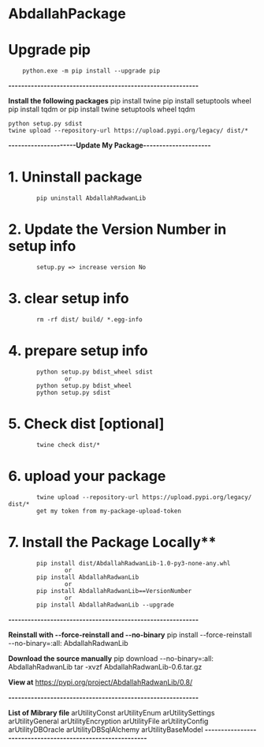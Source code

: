 # AbdallahPackage

#  Upgrade pip
        python.exe -m pip install --upgrade pip
**-----------------------------------------------------------**

**Install the following packages**
    pip install twine
    pip install setuptools wheel
    pip install tqdm
        or 
    pip install twine setuptools wheel tqdm

    python setup.py sdist
    twine upload --repository-url https://upload.pypi.org/legacy/ dist/*

**---------------------Update My Package---------------------**

#     1. Uninstall package
            pip uninstall AbdallahRadwanLib
#     2. Update the Version Number in setup info
            setup.py => increase version No
#     3. clear setup info
            rm -rf dist/ build/ *.egg-info
    
#     4. prepare setup info
            python setup.py bdist_wheel sdist
                    or
            python setup.py bdist_wheel
            python setup.py sdist        

#     5. Check dist [optional]
            twine check dist/*

#     6. upload your package
            twine upload --repository-url https://upload.pypi.org/legacy/ dist/*
            get my token from my-package-upload-token

#     7. Install the Package Locally**
            pip install dist/AbdallahRadwanLib-1.0-py3-none-any.whl
                    or
            pip install AbdallahRadwanLib
                    or
            pip install AbdallahRadwanLib==VersionNumber            
                    or
            pip install AbdallahRadwanLib --upgrade
**-----------------------------------------------------------**

**Reinstall with --force-reinstall and --no-binary**
    pip install --force-reinstall --no-binary=:all: AbdallahRadwanLib

**Download the source manually**
    pip download --no-binary=:all: AbdallahRadwanLib
    tar -xvzf AbdallahRadwanLib-0.6.tar.gz

**View at**
    https://pypi.org/project/AbdallahRadwanLib/0.8/

**-----------------------------------------------------------**

**List of Mibrary file**
    arUtilityConst
    arUtilityEnum
    arUtilitySettings
    arUtilityGeneral
    arUtilityEncryption
    arUtilityFile
    arUtilityConfig
    arUtilityDBOracle
    arUtilityDBSqlAlchemy
    arUtilityBaseModel
**-----------------------------------------------------------**    